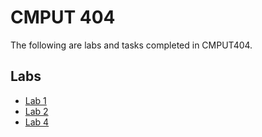 # CMPUT 404

The following are labs and tasks completed in CMPUT404.

## Labs

- [Lab 1](lab1/README.md)
- [Lab 2](lab2/README.md)
- [Lab 4](lab4/README.md)
